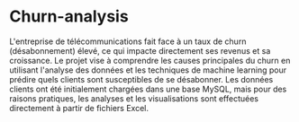 # Churn-analysis
L'entreprise de télécommunications fait face à un taux de churn (désabonnement) élevé, ce qui impacte directement ses revenus et sa croissance. Le projet vise à comprendre les causes principales du churn en utilisant l'analyse des données et les techniques de machine learning pour prédire quels clients sont susceptibles de se désabonner. Les données clients ont été initialement chargées dans une base MySQL, mais pour des raisons pratiques, les analyses et les visualisations sont effectuées directement à partir de fichiers Excel.

